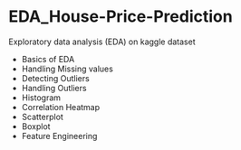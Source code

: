 # EDA_House-Price-Prediction
Exploratory data analysis (EDA) on kaggle dataset
  - Basics of EDA
  - Handling Missing values
  - Detecting Outliers 
  - Handling Outliers
  - Histogram
  - Correlation Heatmap
  - Scatterplot
  - Boxplot
  - Feature Engineering
